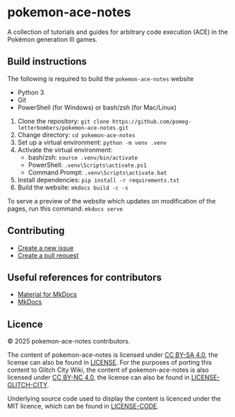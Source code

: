 # pokemon-ace-notes

A collection of tutorials and guides for arbitrary code execution (ACE) in the Pokémon generation III games.

## Build instructions

The following is required to build the `pokemon-ace-notes` website

*   Python 3
*   Git
*   PowerShell (for Windows) or bash/zsh (for Mac/Linux)

1. Clone the repository: `git clone https://github.com/pomeg-letterbombers/pokemon-ace-notes.git`
2. Change directory: `cd pokemon-ace-notes`
3. Set up a virtual environment: `python -m venv .venv`
4. Activate the virtual environment:
    *   bash/zsh: `source .venv/bin/activate`
    *   PowerShell: `.venv\Scripts\activate.ps1`
    *   Command Prompt: `.venv\Scripts\activate.bat`
5. Install dependencies: `pip install -r requirements.txt`
6. Build the website: `mkdocs build -c -s`

To serve a preview of the website which updates on modification of the pages, run this command: `mkdocs serve`

## Contributing

*   [Create a new issue](https://github.com/pomeg-letterbombers/pokemon-ace-notes/issues)
*   [Create a pull request](https://github.com/pomeg-letterbombers/pokemon-ace-notes/pulls)

## Useful references for contributors

*   [Material for MkDocs](https://squidfunk.github.io/mkdocs-material/)
*   [MkDocs](https://www.mkdocs.org/)

## Licence

© 2025 pokemon-ace-notes contributors.

The content of pokemon-ace-notes is licensed under [CC BY-SA 4.0](https://creativecommons.org/licenses/by-sa/4.0/?ref=chooser-v1), the license can also be found in [LICENSE](LICENSE). For the purposes of porting this content to Glitch City Wiki, the content of pokemon-ace-notes is also licensed under [CC BY-NC 4.0](https://creativecommons.org/licenses/by-nc/4.0/), the license can also be found in [LICENSE-GLITCH-CITY](LICENSE-GLITCH-CITY).

Underlying source code used to display the content is licenced under the MIT licence, which can be found in [LICENSE-CODE](LICENSE-CODE).
